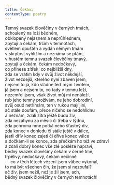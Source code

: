 ```yaml
---
title: Čekání
contentType: poetry
---
```


Temný svazek člověčiny v černých tmách,  
schoulený na loži bědném,  
obklopený nejasnem a neprůhlednem,  
zpytuji a čekám, trčím v temnotách,  
světlem opuštěn a vydán němým tmám  
v skrytost vyhlížím a neznáma se ptám,  
v hustém temnu svazek člověčiny tmavý,  
zpytuji a čekám, čekám nedočkavý,  
co přinese zítřek, co nejbližší dny,  
zda se vrátím kdy v svůj život někdejší,  
život vezdejší, kterého nyní zbaven jsem,  
nejsem to já, kdo vládne teď mým životem,  
já jsem a nejsem to, co tady v temnu leží,  
nezemřel jsem, však život můj mi nenáleží,  
rub jeho temný prožívám, ne jeho dobrodiní,  
svůj osud netřímám, ten v rukou mají jiní,  
ač stále doufám, přece ničeho se nedohlídnu  
a neznám, zdali zítra ještě budu živ,  
zda nezahynu za měsíc či třeba v týdnu,  
zda pohroma mne potká nebo šťastný div,  
zda konec v dohledu či stále ještě v dálce,  
jestli dřív konec zajetí či dříve konec válce  
a dočkám-li se konce, zda přečkám ho též ve zdraví  
a zdali dobrý konec vše zlé posléze napraví,  
bědný svazek člověčiny čekám v černé tmě,  
trpělivý, nedočkavý, čekám nečinně  
— co v těch létech vězení jsem vůbec vykonal,  
to má být všechen čin, že jsem si nezoufal?  
ač živ, jsem nežil, nežije žil jsem, ach,  
bědný svazek člověčiny v černých temnotách!
